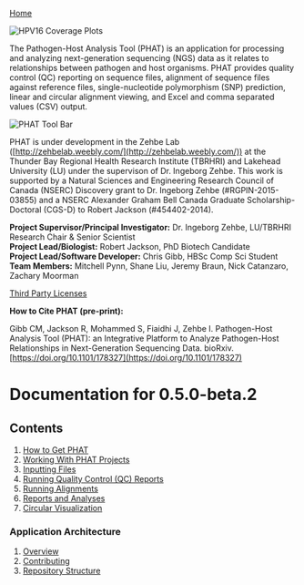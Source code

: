 [Home](https://chgibb.github.io/PHATDocs/)

![HPV16 Coverage Plots](https://chgibb.github.io//PHATDocs/docs/releases/0.1.0-beta.1/covHPV16white.png)

The Pathogen-Host Analysis Tool (PHAT) is an application for processing and analyzing next-generation sequencing (NGS) data as it relates to relationships between pathogen and host organisms. PHAT provides quality control (QC) reporting on sequence files, alignment of sequence files against reference files, single-nucleotide polymorphism (SNP) prediction, linear and circular alignment viewing, and Excel and comma separated values (CSV) output.

![PHAT Tool Bar](https://chgibb.github.io//PHATDocs/docs/releases/0.5.0-beta.2/PHATtoolbar.png)

PHAT is under development in the Zehbe Lab ([http://zehbelab.weebly.com/](http://zehbelab.weebly.com/)) at the Thunder Bay Regional Health Research Institute (TBRHRI) and Lakehead University (LU) under the supervison of Dr. Ingeborg Zehbe. This work is supported by a Natural Sciences and Engineering Research Council of Canada (NSERC) Discovery grant to Dr. Ingeborg Zehbe (#RGPIN-2015-03855) and a NSERC Alexander Graham Bell Canada Graduate Scholarship-Doctoral (CGS-D) to Robert Jackson (#454402-2014).

**Project Supervisor/Principal Investigator:** Dr. Ingeborg Zehbe, LU/TBRHRI Research Chair & Senior Scientist    
**Project Lead/Biologist:** Robert Jackson, PhD Biotech Candidate    
**Project Lead/Software Developer:** Chris Gibb, HBSc Comp Sci Student  
**Team Members:** Mitchell Pynn, Shane Liu, Jeremy Braun, Nick Catanzaro, Zachary Moorman

[Third Party Licenses](https://chgibb.github.io/PHATDocs/docs/releases/0.5.0-beta.2/thirdParty)

**How to Cite PHAT (pre-print):**

Gibb CM, Jackson R, Mohammed S, Fiaidhi J, Zehbe I. Pathogen-Host Analysis Tool (PHAT): an Integrative Platform to Analyze Pathogen-Host Relationships in Next-Generation Sequencing Data. bioRxiv. [https://doi.org/10.1101/178327](https://doi.org/10.1101/178327)

# Documentation for 0.5.0-beta.2
## Contents
1. [How to Get PHAT](https://chgibb.github.io/PHATDocs/docs/releases/0.5.0-beta.2/howToGetPHAT)
2. [Working With PHAT Projects](https://chgibb.github.io/PHATDocs/docs/releases/0.5.0-beta.2/projects)
3. [Inputting Files](https://chgibb.github.io/PHATDocs/docs/releases/0.5.0-beta.2/inputtingFiles)
4. [Running Quality Control (QC) Reports](https://chgibb.github.io/PHATDocs/docs/releases/0.5.0-beta.2/QCReports)
5. [Running Alignments](https://chgibb.github.io/PHATDocs/docs/releases/0.5.0-beta.2/runningAlignments)
6. [Reports and Analyses](https://chgibb.github.io/PHATDocs/docs/releases/0.5.0-beta.2/reportsAndAnalyses)
7. [Circular Visualization](https://chgibb.github.io/PHATDocs/docs/releases/0.5.0-beta.2/circularVisualization)

### Application Architecture
1. [Overview](https://chgibb.github.io/PHATDocs/docs/releases/0.5.0-beta.2/archOverview)
2. [Contributing](https://chgibb.github.io/PHATDocs/docs/releases/0.5.0-beta.2/contributingGuide)
3. [Repository Structure](https://chgibb.github.io/PHATDocs/docs/releases/0.5.0-beta.2/repoStructure)
